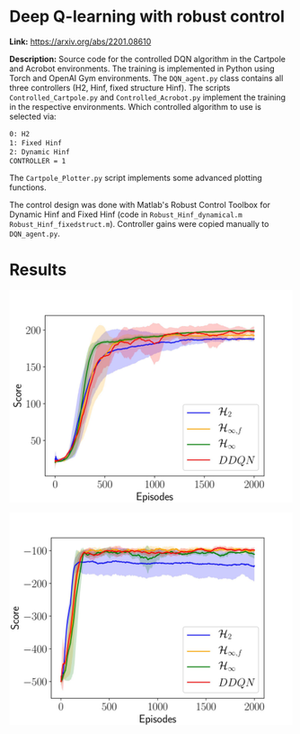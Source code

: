 # Deep Q-learning with robust control

**Link:** https://arxiv.org/abs/2201.08610

**Description:** Source code for the controlled DQN algorithm in the Cartpole and Acrobot environments. The training is implemented in Python using Torch and OpenAI Gym environments. The `DQN_agent.py` class contains all three controllers (H2, Hinf, fixed structure Hinf). The scripts `Controlled_Cartpole.py` and `Controlled_Acrobot.py` implement the training in the respective environments. Which controlled algorithm to use is selected via: 
```
0: H2
1: Fixed Hinf
2: Dynamic Hinf
CONTROLLER = 1
```
The `Cartpole_Plotter.py` script implements some advanced plotting functions. 

The control design was done with Matlab's Robust Control Toolbox for Dynamic Hinf and Fixed Hinf (code in `Robust_Hinf_dynamical.m` `Robust_Hinf_fixedstruct.m`). Controller gains were copied manually to `DQN_agent.py`. 

# Results

![Cartpole learning](images/Cartpole_learning.jpg)

![Acrobot learning](images/Acrobot_learning.jpg)
